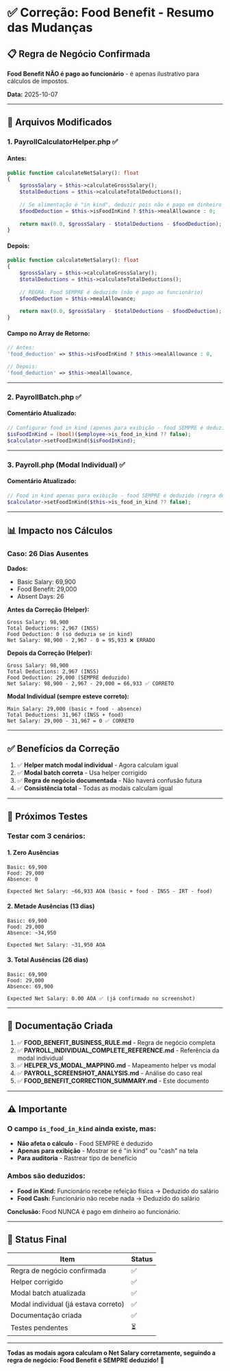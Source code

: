 # ✅ Correção: Food Benefit - Resumo das Mudanças

## 📋 Regra de Negócio Confirmada

**Food Benefit NÃO é pago ao funcionário** - é apenas ilustrativo para cálculos de impostos.

**Data:** 2025-10-07

---

## 🔧 Arquivos Modificados

### 1. **PayrollCalculatorHelper.php** ✅

#### **Antes:**
```php
public function calculateNetSalary(): float
{
    $grossSalary = $this->calculateGrossSalary();
    $totalDeductions = $this->calculateTotalDeductions();
    
    // Se alimentação é "in kind", deduzir pois não é pago em dinheiro
    $foodDeduction = $this->isFoodInKind ? $this->mealAllowance : 0;
    
    return max(0.0, $grossSalary - $totalDeductions - $foodDeduction);
}
```

#### **Depois:**
```php
public function calculateNetSalary(): float
{
    $grossSalary = $this->calculateGrossSalary();
    $totalDeductions = $this->calculateTotalDeductions();
    
    // REGRA: Food SEMPRE é deduzido (não é pago ao funcionário)
    $foodDeduction = $this->mealAllowance;
    
    return max(0.0, $grossSalary - $totalDeductions - $foodDeduction);
}
```

#### **Campo no Array de Retorno:**
```php
// Antes:
'food_deduction' => $this->isFoodInKind ? $this->mealAllowance : 0,

// Depois:
'food_deduction' => $this->mealAllowance,
```

---

### 2. **PayrollBatch.php** ✅

#### **Comentário Atualizado:**
```php
// Configurar food in kind (apenas para exibição - food SEMPRE é deduzido)
$isFoodInKind = (bool)($employee->is_food_in_kind ?? false);
$calculator->setFoodInKind($isFoodInKind);
```

---

### 3. **Payroll.php** (Modal Individual) ✅

#### **Comentário Atualizado:**
```php
// Food in kind apenas para exibição - food SEMPRE é deduzido (regra de negócio)
$calculator->setFoodInKind($this->is_food_in_kind ?? false);
```

---

## 📊 Impacto nos Cálculos

### **Caso: 26 Dias Ausentes**

**Dados:**
- Basic Salary: 69,900
- Food Benefit: 29,000
- Absent Days: 26

**Antes da Correção (Helper):**
```
Gross Salary: 98,900
Total Deductions: 2,967 (INSS)
Food Deduction: 0 (só deduzia se in kind)
Net Salary: 98,900 - 2,967 - 0 = 95,933 ❌ ERRADO
```

**Depois da Correção (Helper):**
```
Gross Salary: 98,900
Total Deductions: 2,967 (INSS)
Food Deduction: 29,000 (SEMPRE deduzido)
Net Salary: 98,900 - 2,967 - 29,000 = 66,933 ✅ CORRETO
```

**Modal Individual (sempre esteve correto):**
```
Main Salary: 29,000 (basic + food - absence)
Total Deductions: 31,967 (INSS + food)
Net Salary: 29,000 - 31,967 = 0 ✅ CORRETO
```

---

## ✅ Benefícios da Correção

1. ✅ **Helper match modal individual** - Agora calculam igual
2. ✅ **Modal batch correta** - Usa helper corrigido
3. ✅ **Regra de negócio documentada** - Não haverá confusão futura
4. ✅ **Consistência total** - Todas as modais calculam igual

---

## 🎯 Próximos Testes

### **Testar com 3 cenários:**

#### **1. Zero Ausências**
```
Basic: 69,900
Food: 29,000
Absence: 0

Expected Net Salary: ~66,933 AOA (basic + food - INSS - IRT - food)
```

#### **2. Metade Ausências (13 dias)**
```
Basic: 69,900
Food: 29,000
Absence: ~34,950

Expected Net Salary: ~31,950 AOA
```

#### **3. Total Ausências (26 dias)**
```
Basic: 69,900
Food: 29,000
Absence: 69,900

Expected Net Salary: 0.00 AOA ✅ (já confirmado no screenshot)
```

---

## 📝 Documentação Criada

1. ✅ **FOOD_BENEFIT_BUSINESS_RULE.md** - Regra de negócio completa
2. ✅ **PAYROLL_INDIVIDUAL_COMPLETE_REFERENCE.md** - Referência da modal individual
3. ✅ **HELPER_VS_MODAL_MAPPING.md** - Mapeamento helper vs modal
4. ✅ **PAYROLL_SCREENSHOT_ANALYSIS.md** - Análise do caso real
5. ✅ **FOOD_BENEFIT_CORRECTION_SUMMARY.md** - Este documento

---

## ⚠️ Importante

### **O campo `is_food_in_kind` ainda existe, mas:**

- **Não afeta o cálculo** - Food SEMPRE é deduzido
- **Apenas para exibição** - Mostrar se é "in kind" ou "cash" na tela
- **Para auditoria** - Rastrear tipo de benefício

### **Ambos são deduzidos:**

- **Food in Kind:** Funcionário recebe refeição física → Deduzido do salário
- **Food Cash:** Funcionário não recebe nada → Deduzido do salário

**Conclusão:** Food NUNCA é pago em dinheiro ao funcionário.

---

## 🎉 Status Final

| Item | Status |
|------|--------|
| Regra de negócio confirmada | ✅ |
| Helper corrigido | ✅ |
| Modal batch atualizada | ✅ |
| Modal individual (já estava correto) | ✅ |
| Documentação criada | ✅ |
| Testes pendentes | ⏳ |

---

**Todas as modais agora calculam o Net Salary corretamente, seguindo a regra de negócio: Food Benefit é SEMPRE deduzido!** 🎯
